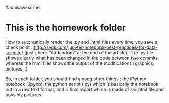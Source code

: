 #adaisawesome
# This is the homework folder

How to automatically render the .py and .html files every time you save a check point : http://svds.com/jupyter-notebook-best-practices-for-data-science/ (just check "Addendum" at the end of the article).
The .py file shows clearly what has been changed in the code between two commits, whereas the html files shows the output of the modifications (graphics, pictures...)

So, in each folder, you should find among other things : the iPython notebook (.ipynb), the python script (.py) which is basically the notebook but in a raw text format, and a final report which is made of an .html file and possibly pictures.

